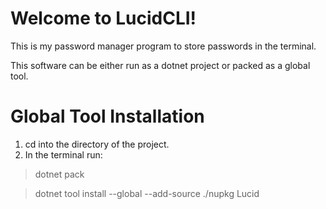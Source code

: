# Welcome to LucidCLI!

This is my password manager program to store passwords in the terminal.

This software can be either run as a dotnet project or packed as a global tool.


# Global Tool Installation

1. cd into the directory of the project.
2. In the terminal run: 
  > dotnet pack
  
  > dotnet tool install --global --add-source ./nupkg Lucid
